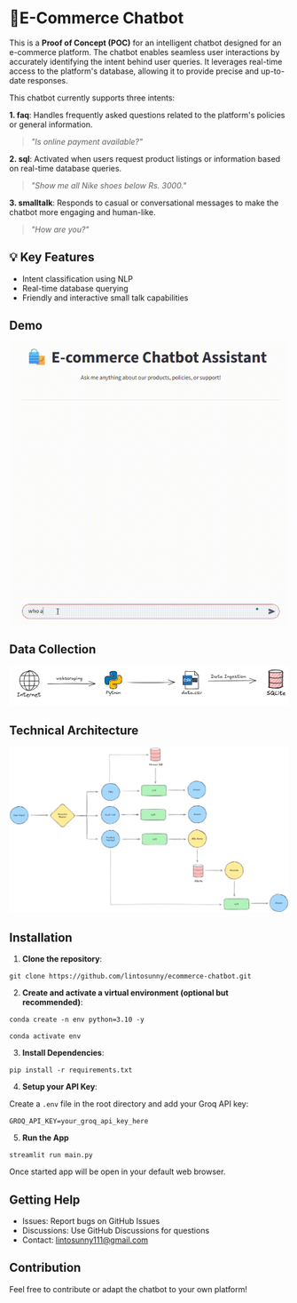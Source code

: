 # 💬E-Commerce Chatbot

This is a **Proof of Concept (POC)** for an intelligent chatbot designed for an e-commerce platform. The chatbot enables seamless user interactions by accurately identifying the intent behind user queries. It leverages real-time access to the platform's database, allowing it to provide precise and up-to-date responses.

This chatbot currently supports three intents:

**1. faq**: Handles frequently asked questions related to the platform's policies or general information.
> _"Is online payment available?"_



**2. sql**: Activated when users request product listings or information based on real-time database queries.
> _"Show me all Nike shoes below Rs. 3000."_



**3. smalltalk**: Responds to casual or conversational messages to make the chatbot more engaging and human-like.
> _"How are you?"_ 

## 💡 Key Features

- Intent classification using NLP
- Real-time database querying
- Friendly and interactive small talk capabilities

## Demo
![Demo](assets/demo.gif)

## Data Collection

![Data_Collection](assets/data_collection.png)


## Technical Architecture

![Architecture](assets/architecture.png)

## Installation

1. **Clone the repository**:

```
git clone https://github.com/lintosunny/ecommerce-chatbot.git
```

2. **Create and activate a virtual environment (optional but recommended)**:

```
conda create -n env python=3.10 -y
```

```
conda activate env
```

3. **Install Dependencies**:

```
pip install -r requirements.txt
```

4. **Setup your API Key**:

Create a ```.env``` file in the root directory and add your Groq API key:

```
GROQ_API_KEY=your_groq_api_key_here
```

5. **Run the App**
```
streamlit run main.py
```
Once started app will be open in your default web browser.

## Getting Help

* Issues: Report bugs on GitHub Issues
* Discussions: Use GitHub Discussions for questions
* Contact: lintosunny111@gmail.com

## Contribution
Feel free to contribute or adapt the chatbot to your own platform!



